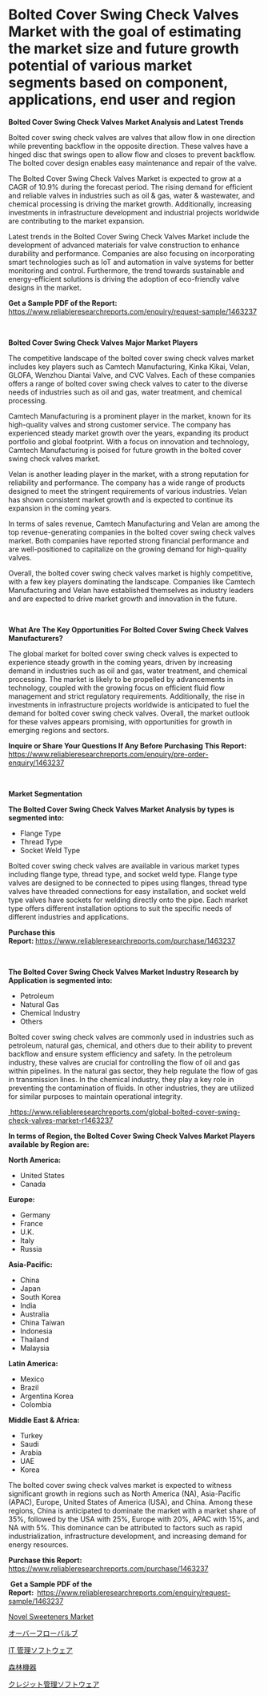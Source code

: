<p><h1>Bolted Cover Swing Check Valves Market with the goal of estimating the market size and future growth potential of various market segments based on component, applications, end user and region</h1></p><p><strong>Bolted Cover Swing Check Valves Market Analysis and Latest Trends</strong></p>
<p><p>Bolted cover swing check valves are valves that allow flow in one direction while preventing backflow in the opposite direction. These valves have a hinged disc that swings open to allow flow and closes to prevent backflow. The bolted cover design enables easy maintenance and repair of the valve.</p><p>The Bolted Cover Swing Check Valves Market is expected to grow at a CAGR of 10.9% during the forecast period. The rising demand for efficient and reliable valves in industries such as oil & gas, water & wastewater, and chemical processing is driving the market growth. Additionally, increasing investments in infrastructure development and industrial projects worldwide are contributing to the market expansion.</p><p>Latest trends in the Bolted Cover Swing Check Valves Market include the development of advanced materials for valve construction to enhance durability and performance. Companies are also focusing on incorporating smart technologies such as IoT and automation in valve systems for better monitoring and control. Furthermore, the trend towards sustainable and energy-efficient solutions is driving the adoption of eco-friendly valve designs in the market.</p></p>
<p><strong>Get a Sample PDF of the Report:&nbsp;</strong> <a href="https://www.reliableresearchreports.com/enquiry/request-sample/1463237">https://www.reliableresearchreports.com/enquiry/request-sample/1463237</a></p>
<p>&nbsp;</p>
<p><strong>Bolted Cover Swing Check Valves Major Market Players</strong></p>
<p><p>The competitive landscape of the bolted cover swing check valves market includes key players such as Camtech Manufacturing, Kinka Kikai, Velan, GLOFA, Wenzhou Diantai Valve, and CVC Valves. Each of these companies offers a range of bolted cover swing check valves to cater to the diverse needs of industries such as oil and gas, water treatment, and chemical processing.</p><p>Camtech Manufacturing is a prominent player in the market, known for its high-quality valves and strong customer service. The company has experienced steady market growth over the years, expanding its product portfolio and global footprint. With a focus on innovation and technology, Camtech Manufacturing is poised for future growth in the bolted cover swing check valves market.</p><p>Velan is another leading player in the market, with a strong reputation for reliability and performance. The company has a wide range of products designed to meet the stringent requirements of various industries. Velan has shown consistent market growth and is expected to continue its expansion in the coming years.</p><p>In terms of sales revenue, Camtech Manufacturing and Velan are among the top revenue-generating companies in the bolted cover swing check valves market. Both companies have reported strong financial performance and are well-positioned to capitalize on the growing demand for high-quality valves.</p><p>Overall, the bolted cover swing check valves market is highly competitive, with a few key players dominating the landscape. Companies like Camtech Manufacturing and Velan have established themselves as industry leaders and are expected to drive market growth and innovation in the future.</p></p>
<p>&nbsp;</p>
<p><strong>What Are The Key Opportunities For Bolted Cover Swing Check Valves Manufacturers?</strong></p>
<p><p>The global market for bolted cover swing check valves is expected to experience steady growth in the coming years, driven by increasing demand in industries such as oil and gas, water treatment, and chemical processing. The market is likely to be propelled by advancements in technology, coupled with the growing focus on efficient fluid flow management and strict regulatory requirements. Additionally, the rise in investments in infrastructure projects worldwide is anticipated to fuel the demand for bolted cover swing check valves. Overall, the market outlook for these valves appears promising, with opportunities for growth in emerging regions and sectors.</p></p>
<p><strong>Inquire or Share Your Questions If Any Before Purchasing This Report:</strong> <a href="https://www.reliableresearchreports.com/enquiry/pre-order-enquiry/1463237">https://www.reliableresearchreports.com/enquiry/pre-order-enquiry/1463237</a></p>
<p>&nbsp;</p>
<p><strong>Market Segmentation</strong></p>
<p><strong>The Bolted Cover Swing Check Valves Market Analysis by types is segmented into:</strong></p>
<p><ul><li>Flange Type</li><li>Thread Type</li><li>Socket Weld Type</li></ul></p>
<p><p>Bolted cover swing check valves are available in various market types including flange type, thread type, and socket weld type. Flange type valves are designed to be connected to pipes using flanges, thread type valves have threaded connections for easy installation, and socket weld type valves have sockets for welding directly onto the pipe. Each market type offers different installation options to suit the specific needs of different industries and applications.</p></p>
<p><strong>Purchase this Report:&nbsp;</strong><a href="https://www.reliableresearchreports.com/purchase/1463237">https://www.reliableresearchreports.com/purchase/1463237</a></p>
<p>&nbsp;</p>
<p><strong>The Bolted Cover Swing Check Valves Market Industry Research by Application is segmented into:</strong></p>
<p><ul><li>Petroleum</li><li>Natural Gas</li><li>Chemical Industry</li><li>Others</li></ul></p>
<p><p>Bolted cover swing check valves are commonly used in industries such as petroleum, natural gas, chemical, and others due to their ability to prevent backflow and ensure system efficiency and safety. In the petroleum industry, these valves are crucial for controlling the flow of oil and gas within pipelines. In the natural gas sector, they help regulate the flow of gas in transmission lines. In the chemical industry, they play a key role in preventing the contamination of fluids. In other industries, they are utilized for similar purposes to maintain operational integrity.</p></p>
<p><a href="https://www.reliableresearchreports.com/global-bolted-cover-swing-check-valves-market-r1463237">&nbsp;https://www.reliableresearchreports.com/global-bolted-cover-swing-check-valves-market-r1463237</a></p>
<p><strong>In terms of Region, the Bolted Cover Swing Check Valves Market Players available by Region are:</strong></p>
<p>
    <p> <strong> North America: </strong>
        <ul>
            <li>United States</li>
            <li>Canada</li>
        </ul>
        </p> 
    <p> <strong> Europe: </strong>
        <ul>
            <li>Germany</li>
            <li>France</li>
            <li>U.K.</li>
            <li>Italy</li>
            <li>Russia</li>
        </ul>
        </p> 
    <p> <strong> Asia-Pacific: </strong>
        <ul>
            <li>China</li>
            <li>Japan</li>
            <li>South Korea</li>
            <li>India</li>
            <li>Australia</li>
            <li>China Taiwan</li>
            <li>Indonesia</li>
            <li>Thailand</li>
            <li>Malaysia</li>
        </ul>
        </p> 
    <p> <strong> Latin America: </strong>
        <ul>
            <li>Mexico</li>
            <li>Brazil</li>
            <li>Argentina Korea</li>
            <li>Colombia</li>
        </ul>
        </p> 
    <p> <strong> Middle East & Africa: </strong>
        <ul>
            <li>Turkey</li>
            <li>Saudi</li>
            <li>Arabia</li>
            <li>UAE</li>
            <li>Korea</li>
        </ul>
    </p>
    </p>
<p><p>The bolted cover swing check valves market is expected to witness significant growth in regions such as North America (NA), Asia-Pacific (APAC), Europe, United States of America (USA), and China. Among these regions, China is anticipated to dominate the market with a market share of 35%, followed by the USA with 25%, Europe with 20%, APAC with 15%, and NA with 5%. This dominance can be attributed to factors such as rapid industrialization, infrastructure development, and increasing demand for energy resources.</p></p>
<p><strong>Purchase this Report: </strong><a href="https://www.reliableresearchreports.com/purchase/1463237">https://www.reliableresearchreports.com/purchase/1463237</a></p>
<p>&nbsp;<strong>Get a Sample PDF of the Report:&nbsp;&nbsp;</strong><a href="https://www.reliableresearchreports.com/enquiry/request-sample/1463237">https://www.reliableresearchreports.com/enquiry/request-sample/1463237</a></p>
<p><strong></strong></p>
<p><p><a href="https://issuu.com/reportprime-2/docs/novel-sweeteners-market-size-2030.pptx">Novel Sweeteners Market</a></p><p><a href="https://medium.com/@raymanta28/%E3%82%AA%E3%83%BC%E3%83%90%E3%83%BC%E3%83%95%E3%83%AD%E3%83%BC%E3%83%90%E3%83%AB%E3%83%96%E5%B8%82%E5%A0%B4-%E5%B8%82%E5%A0%B4%E3%82%B7%E3%82%A7%E3%82%A2-%E5%B8%82%E5%A0%B4%E5%8B%95%E5%90%91-%E5%B0%86%E6%9D%A5%E3%81%AE%E6%88%90%E9%95%B7%E3%82%92%E6%8E%A2%E3%82%8B-e517999f6a01">オーバーフローバルブ</a></p><p><a href="https://github.com/gfggqjbfys368009/Market-Research-Report-List-1/blob/main/985579541337.md">IT 管理ソフトウェア</a></p><p><a href="https://medium.com/@lindrup2/%E6%A3%AE%E6%9E%97%E6%A9%9F%E5%99%A8%E5%B8%82%E5%A0%B4-%E5%B8%82%E5%A0%B4cagr-%E5%B8%82%E5%A0%B4%E3%83%88%E3%83%AC%E3%83%B3%E3%83%89-%E6%88%90%E9%95%B7%E6%88%A6%E7%95%A5%E3%81%AB%E9%96%A2%E3%81%99%E3%82%8B%E6%B4%9E%E5%AF%9F-a0dcea221f62">森林機器</a></p><p><a href="https://github.com/vlcostes/Market-Research-Report-List-1/blob/main/228898741338.md">クレジット管理ソフトウェア</a></p></p>